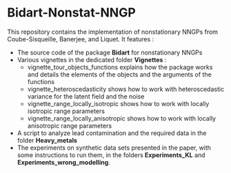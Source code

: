 # Bidart-Nonstat-NNGP

This repository contains the implementation of nonstationary NNGPs from Coube-Sisqueille, Banerjee, and Liquet. It features : 

* The source code of the package **Bidart** for nonstationary NNGPs
* Various vignettes in the dedicated folder **Vignettes** : 
  - vignette_tour_objects_functions explains how the package works and details the elements of the objects and the arguments of the functions
  - vignette_heteroscedasticity shows how to work with heteroscedastic variance for the latent field and the noise
  - vignette_range_locally_isotropic shows how to work with locally isotropic range parameters
  - vignette_range_locally_anisotropic shows how to work with locally anisotropic range parameters
* A script to analyze lead contamination and the required data in the folder **Heavy_metals**
* The experiments on synthetic data sets presented in the paper, with some instructions to run them, in the folders **Experiments_KL** and **Experiments_wrong_modelling**. 

